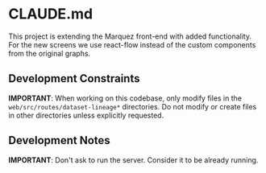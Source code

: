# CLAUDE.md

This project is extending the Marquez front-end with added functionality. For the new screens we use react-flow instead of the custom components from the original graphs. 

## Development Constraints

**IMPORTANT**: When working on this codebase, only modify files in the `web/src/routes/dataset-lineage*` directories. Do not modify or create files in other directories unless explicitly requested.

## Development Notes

**IMPORTANT**: Don't ask to run the server. Consider it to be already running.